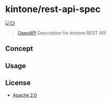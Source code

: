 # kintone/rest-api-spec

[![CI](https://github.com/kintone/rest-api-spec/actions/workflows/ci.yaml/badge.svg)](https://github.com/kintone/rest-api-spec/actions/workflows/ci.yaml)

> [OpenAPI](https://www.openapis.org/) Description for kintone REST API


## Concept


## Usage



## License

- [Apache 2.0](LICENSE)
